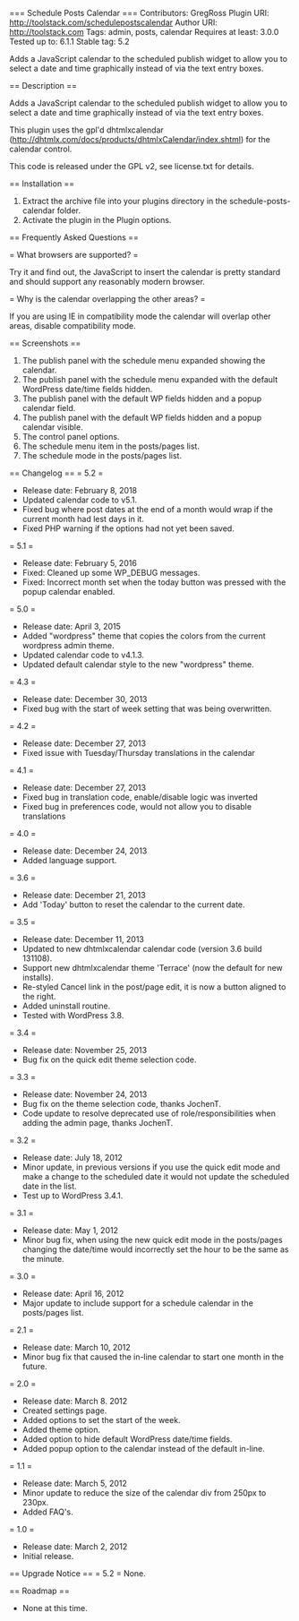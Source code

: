=== Schedule Posts Calendar ===
Contributors: GregRoss
Plugin URI: http://toolstack.com/schedulepostscalendar
Author URI: http://toolstack.com
Tags: admin, posts, calendar
Requires at least: 3.0.0
Tested up to: 6.1.1
Stable tag: 5.2

Adds a JavaScript calendar to the scheduled publish widget to allow you to select a date and time graphically instead of via the text entry boxes.

== Description ==

Adds a JavaScript calendar to the scheduled publish widget to allow you to select a date and time graphically instead of via the text entry boxes.

This plugin uses the gpl'd dhtmlxcalendar (http://dhtmlx.com/docs/products/dhtmlxCalendar/index.shtml) for the calendar control.

This code is released under the GPL v2, see license.txt for details.

== Installation ==

1. Extract the archive file into your plugins directory in the schedule-posts-calendar folder.
2. Activate the plugin in the Plugin options.

== Frequently Asked Questions ==

= What browsers are supported? =

Try it and find out, the JavaScript to insert the calendar is pretty standard and should support any reasonably modern browser.

= Why is the calendar overlapping the other areas? =

If you are using IE in compatibility mode the calendar will overlap other areas, disable compatibility mode.

== Screenshots ==

1. The publish panel with the schedule menu expanded showing the calendar.
2. The publish panel with the schedule menu expanded with the default WordPress date/time fields hidden.
3. The publish panel with the default WP fields hidden and a popup calendar field.
4. The publish panel with the default WP fields hidden and a popup calendar visible.
5. The control panel options.
6. The schedule menu item in the posts/pages list.
7. The schedule mode in the posts/pages list.

== Changelog ==
= 5.2 =
* Release date: February 8, 2018
* Updated calendar code to v5.1.
* Fixed bug where post dates at the end of a month would wrap if the current month had lest days in it.
* Fixed PHP warning if the options had not yet been saved.

= 5.1 =
* Release date: February 5, 2016
* Fixed: Cleaned up some WP_DEBUG messages.
* Fixed: Incorrect month set when the today button was pressed with the popup calendar enabled.

= 5.0 =
* Release date: April 3, 2015
* Added "wordpress" theme that copies the colors from the current wordpress admin theme.
* Updated calendar code to v4.1.3.
* Updated default calendar style to the new "wordpress" theme.

= 4.3 =
* Release date: December 30, 2013
* Fixed bug with the start of week setting that was being overwritten.

= 4.2 =
* Release date: December 27, 2013
* Fixed issue with Tuesday/Thursday translations in the calendar

= 4.1 =
* Release date: December 27, 2013
* Fixed bug in translation code, enable/disable logic was inverted
* Fixed bug in preferences code, would not allow you to disable translations

= 4.0 =
* Release date: December 24, 2013
* Added language support.

= 3.6 =
* Release date: December 21, 2013
* Add 'Today' button to reset the calendar to the current date.

= 3.5 =
* Release date: December 11, 2013
* Updated to new dhtmlxcalendar calendar code (version 3.6 build 131108).
* Support new dhtmlxcalendar theme 'Terrace' (now the default for new installs).
* Re-styled Cancel link in the post/page edit, it is now a button aligned to the right.
* Added uninstall routine.
* Tested with WordPress 3.8.

= 3.4 =
* Release date: November 25, 2013
* Bug fix on the quick edit theme selection code.

= 3.3 =
* Release date: November 24, 2013
* Bug fix on the theme selection code, thanks JochenT.
* Code update to resolve deprecated use of role/responsibilities when adding the admin page, thanks JochenT.

= 3.2 =
* Release date: July 18, 2012
* Minor update, in previous versions if you use the quick edit mode and make a change to the scheduled date it would not update the scheduled date in the list.
* Test up to WordPress 3.4.1.

= 3.1 =
* Release date: May 1, 2012
* Minor bug fix, when using the new quick edit mode in the posts/pages changing the date/time would incorrectly set the hour to be the same as the minute.

= 3.0 =
* Release date: April 16, 2012
* Major update to include support for a schedule calendar in the posts/pages list.

= 2.1 =
* Release date: March 10, 2012
* Minor bug fix that caused the in-line calendar to start one month in the future.

= 2.0 =
* Release date: March 8. 2012
* Created settings page.
* Added options to set the start of the week.
* Added theme option.
* Added option to hide default WordPress date/time fields.
* Added popup option to the calendar instead of the default in-line.

= 1.1 =
* Release date: March 5, 2012
* Minor update to reduce the size of the calendar div from 250px to 230px.
* Added FAQ's.

= 1.0 =
* Release date: March 2, 2012
* Initial release.

== Upgrade Notice ==
= 5.2 =
None.

== Roadmap ==
* None at this time.

